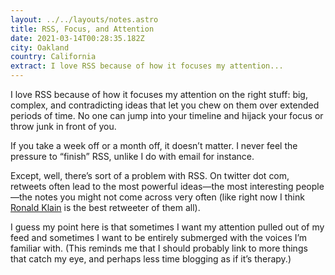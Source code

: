 ```yaml
---
layout: ../../layouts/notes.astro
title: RSS, Focus, and Attention
date: 2021-03-14T00:28:35.182Z
city: Oakland
country: California
extract: I love RSS because of how it focuses my attention...
---
```


I love RSS because of how it focuses my attention on the right stuff: big, complex, and contradicting ideas that let you chew on them over extended periods of time. No one can jump into your timeline and hijack your focus or throw junk in front of you.

If you take a week off or a month off, it doesn’t matter. I never feel the pressure to “finish” RSS, unlike I do with email for instance.

Except, well, there’s sort of a problem with RSS. On twitter dot com, retweets often lead to the most powerful ideas—the most interesting people—the notes you might not come across very often (like right now I think [Ronald Klain](https://twitter.com/WHCOS) is the best retweeter of them all).

I guess my point here is that sometimes I want my attention pulled out of my feed and sometimes I want to be entirely submerged with the voices I’m familiar with. (This reminds me that I should probably link to more things that catch my eye, and perhaps less time blogging as if it’s therapy.)
